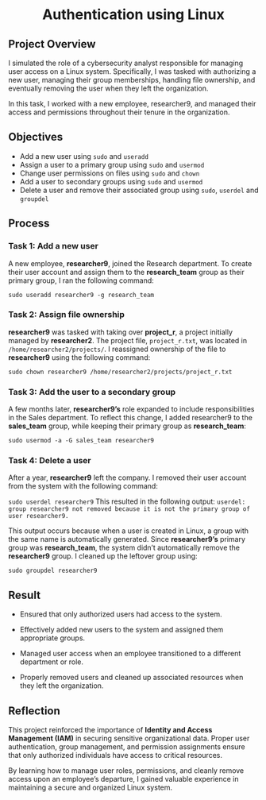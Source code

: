 # <p align="center"> Authentication using Linux </p>

## Project Overview

I simulated the role of a cybersecurity analyst responsible for managing user access on a Linux system. Specifically, I was tasked with authorizing a new user, managing their group memberships, handling file ownership, and eventually removing the user when they left the organization.

In this task, I worked with a new employee, researcher9, and managed their access and permissions throughout their tenure in the organization.

## Objectives

* Add a new user using `sudo` and `useradd`
* Assign a user to a primary group using `sudo` and `usermod`
* Change user permissions on files using `sudo` and  `chown`
* Add a user to secondary groups using `sudo` and `usermod`
* Delete a user and remove their associated group using `sudo`, `userdel` and `groupdel`

## Process

### Task 1: Add a new user
A new employee, **researcher9**, joined the Research department. To create their user account and assign them to the **research_team** group as their primary group, I ran the following command:

`sudo useradd researcher9 -g research_team`

### Task 2: Assign file ownership
**researcher9** was tasked with taking over **project_r**, a project initially managed by **researcher2**. The project file, `project_r.txt`, was located in `/home/researcher2/projects/`. I reassigned ownership of the file to **researcher9** using the following command:

`sudo chown researcher9 /home/researcher2/projects/project_r.txt`

### Task 3: Add the user to a secondary group
A few months later, **researcher9’s** role expanded to include responsibilities in the Sales department. To reflect this change, I added researcher9 to the **sales_team** group, while keeping their primary group as **research_team**:

`sudo usermod -a -G sales_team researcher9`

### Task 4: Delete a user
After a year, **researcher9** left the company. I removed their user account from the system with the following command:

`sudo userdel researcher9`
This resulted in the following output:
`userdel: group researcher9 not removed because it is not the primary group of user researcher9.`

This output occurs because when a user is created in Linux, a group with the same name is automatically generated. Since **researcher9’s** primary group was **research_team**, the system didn’t automatically remove the **researcher9** group. I cleaned up the leftover group using:

`sudo groupdel researcher9`

## Result

* Ensured that only authorized users had access to the system.

* Effectively added new users to the system and assigned them appropriate groups.

* Managed user access when an employee transitioned to a different department or role.

* Properly removed users and cleaned up associated resources when they left the organization.

## Reflection
This project reinforced the importance of **Identity and Access Management (IAM)** in securing sensitive organizational data. Proper user authentication, group management, and permission assignments ensure that only authorized individuals have access to critical resources.

By learning how to manage user roles, permissions, and cleanly remove access upon an employee’s departure, I gained valuable experience in maintaining a secure and organized Linux system.